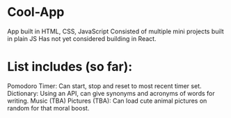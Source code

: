 # Cool-App
App built in HTML, CSS, JavaScript
Consisted of multiple mini projects built in plain JS
Has not yet considered building in React.

# List includes (so far):
Pomodoro Timer: Can start, stop and reset to most recent timer set.
Dictionary: Using an API, can give synonyms and acronyms of words for writing.
Music (TBA)
Pictures (TBA): Can load cute animal pictures on random for that moral boost.
